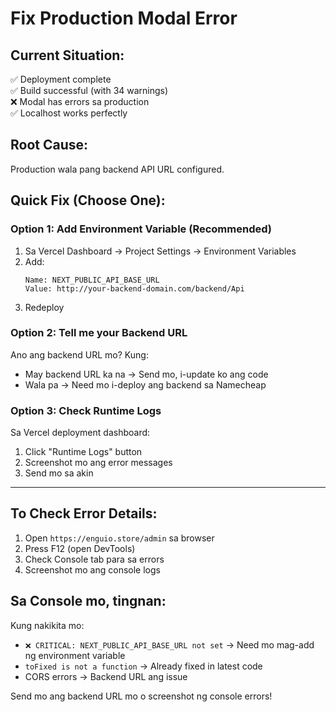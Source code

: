 # Fix Production Modal Error

## Current Situation:
✅ Deployment complete  
✅ Build successful (with 34 warnings)  
❌ Modal has errors sa production  
✅ Localhost works perfectly  

## Root Cause:
Production wala pang backend API URL configured.

## Quick Fix (Choose One):

### Option 1: Add Environment Variable (Recommended)

1. Sa Vercel Dashboard → Project Settings → Environment Variables
2. Add:
   ```
   Name: NEXT_PUBLIC_API_BASE_URL
   Value: http://your-backend-domain.com/backend/Api
   ```
3. Redeploy

### Option 2: Tell me your Backend URL

Ano ang backend URL mo? Kung:
- May backend URL ka na → Send mo, i-update ko ang code
- Wala pa → Need mo i-deploy ang backend sa Namecheap

### Option 3: Check Runtime Logs

Sa Vercel deployment dashboard:
1. Click "Runtime Logs" button
2. Screenshot mo ang error messages
3. Send mo sa akin

---

## To Check Error Details:

1. Open `https://enguio.store/admin` sa browser
2. Press F12 (open DevTools)
3. Check Console tab para sa errors
4. Screenshot mo ang console logs

## Sa Console mo, tingnan:

Kung nakikita mo:
- `❌ CRITICAL: NEXT_PUBLIC_API_BASE_URL not set` → Need mo mag-add ng environment variable
- `toFixed is not a function` → Already fixed in latest code
- CORS errors → Backend URL ang issue

Send mo ang backend URL mo o screenshot ng console errors!

